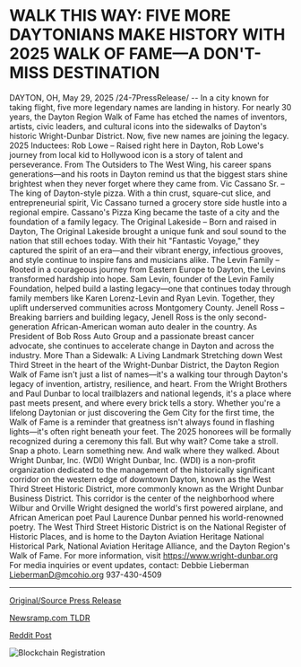 # WALK THIS WAY: FIVE MORE DAYTONIANS MAKE HISTORY WITH 2025 WALK OF FAME—A DON'T-MISS DESTINATION

DAYTON, OH, May 29, 2025 /24-7PressRelease/ -- In a city known for taking flight, five more legendary names are landing in history. For nearly 30 years, the Dayton Region Walk of Fame has etched the names of inventors, artists, civic leaders, and cultural icons into the sidewalks of Dayton's historic Wright-Dunbar District. Now, five new names are joining the legacy.  2025 Inductees: Rob Lowe – Raised right here in Dayton, Rob Lowe's journey from local kid to Hollywood icon is a story of talent and perseverance. From The Outsiders to The West Wing, his career spans generations—and his roots in Dayton remind us that the biggest stars shine brightest when they never forget where they came from.  Vic Cassano Sr. – The king of Dayton-style pizza. With a thin crust, square-cut slice, and entrepreneurial spirit, Vic Cassano turned a grocery store side hustle into a regional empire. Cassano's Pizza King became the taste of a city and the foundation of a family legacy.  The Original Lakeside – Born and raised in Dayton, The Original Lakeside brought a unique funk and soul sound to the nation that still echoes today. With their hit "Fantastic Voyage," they captured the spirit of an era—and their vibrant energy, infectious grooves, and style continue to inspire fans and musicians alike.  The Levin Family – Rooted in a courageous journey from Eastern Europe to Dayton, the Levins transformed hardship into hope. Sam Levin, founder of the Levin Family Foundation, helped build a lasting legacy—one that continues today through family members like Karen Lorenz-Levin and Ryan Levin. Together, they uplift underserved communities across Montgomery County.  Jenell Ross – Breaking barriers and building legacy, Jenell Ross is the only second-generation African-American woman auto dealer in the country. As President of Bob Ross Auto Group and a passionate breast cancer advocate, she continues to accelerate change in Dayton and across the industry.  More Than a Sidewalk: A Living Landmark Stretching down West Third Street in the heart of the Wright-Dunbar District, the Dayton Region Walk of Fame isn't just a list of names—it's a walking tour through Dayton's legacy of invention, artistry, resilience, and heart. From the Wright Brothers and Paul Dunbar to local trailblazers and national legends, it's a place where past meets present, and where every brick tells a story.  Whether you're a lifelong Daytonian or just discovering the Gem City for the first time, the Walk of Fame is a reminder that greatness isn't always found in flashing lights—it's often right beneath your feet. The 2025 honorees will be formally recognized during a ceremony this fall. But why wait? Come take a stroll. Snap a photo. Learn something new. And walk where they walked.  About Wright Dunbar, Inc. (WDI) Wright Dunbar, Inc. (WDI) is a non-profit organization dedicated to the management of the historically significant corridor on the western edge of downtown Dayton, known as the West Third Street Historic District, more commonly known as the Wright Dunbar Business District. This corridor is the center of the neighborhood where Wilbur and Orville Wright designed the world's first powered airplane, and African American poet Paul Laurence Dunbar penned his world-renowned poetry. The West Third Street Historic District is on the National Register of Historic Places, and is home to the Dayton Aviation Heritage National Historical Park, National Aviation Heritage Alliance, and the Dayton Region's Walk of Fame. For more information, visit https://www.wright-dunbar.org  For media inquiries or event updates, contact:  Debbie Lieberman  LiebermanD@mcohio.org  937-430-4509 

---

[Original/Source Press Release](https://www.24-7pressrelease.com/press-release/523269/walk-this-way-five-more-daytonians-make-history-with-2025-walk-of-famea-dont-miss-destination)
                    

[Newsramp.com TLDR](https://newsramp.com/curated-news/dayton-region-walk-of-fame-adds-five-new-inductees-in-2025/4e7344030e97db0260ee0c55c42b76fb) 

 



[Reddit Post](https://www.reddit.com/r/newsramp/comments/1ky4lxu/dayton_region_walk_of_fame_adds_five_new/) 



![Blockchain Registration](https://cdn.newsramp.app/24-7PressRelease/qrcode/255/29/noraWxcR.webp)